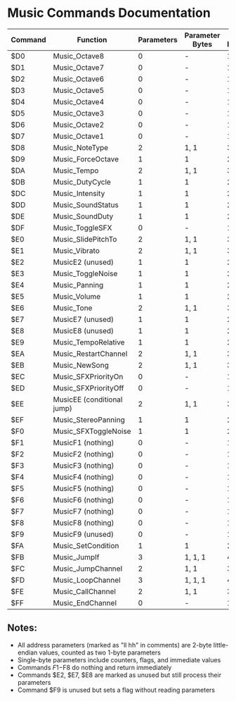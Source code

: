 # Music Commands Documentation

| Command | Function | Parameters | Parameter Bytes | Total Bytes |
|---------|----------|------------|-----------------|-------------|
| $D0 | Music_Octave8 | 0 | - | 1 |
| $D1 | Music_Octave7 | 0 | - | 1 |
| $D2 | Music_Octave6 | 0 | - | 1 |
| $D3 | Music_Octave5 | 0 | - | 1 |
| $D4 | Music_Octave4 | 0 | - | 1 |
| $D5 | Music_Octave3 | 0 | - | 1 |
| $D6 | Music_Octave2 | 0 | - | 1 |
| $D7 | Music_Octave1 | 0 | - | 1 |
| $D8 | Music_NoteType | 2 | 1, 1 | 3 |
| $D9 | Music_ForceOctave | 1 | 1 | 2 |
| $DA | Music_Tempo | 2 | 1, 1 | 3 |
| $DB | Music_DutyCycle | 1 | 1 | 2 |
| $DC | Music_Intensity | 1 | 1 | 2 |
| $DD | Music_SoundStatus | 1 | 1 | 2 |
| $DE | Music_SoundDuty | 1 | 1 | 2 |
| $DF | Music_ToggleSFX | 0 | - | 1 |
| $E0 | Music_SlidePitchTo | 2 | 1, 1 | 3 |
| $E1 | Music_Vibrato | 2 | 1, 1 | 3 |
| $E2 | MusicE2 (unused) | 1 | 1 | 2 |
| $E3 | Music_ToggleNoise | 1 | 1 | 2 |
| $E4 | Music_Panning | 1 | 1 | 2 |
| $E5 | Music_Volume | 1 | 1 | 2 |
| $E6 | Music_Tone | 2 | 1, 1 | 3 |
| $E7 | MusicE7 (unused) | 1 | 1 | 2 |
| $E8 | MusicE8 (unused) | 1 | 1 | 2 |
| $E9 | Music_TempoRelative | 1 | 1 | 2 |
| $EA | Music_RestartChannel | 2 | 1, 1 | 3 |
| $EB | Music_NewSong | 2 | 1, 1 | 3 |
| $EC | Music_SFXPriorityOn | 0 | - | 1 |
| $ED | Music_SFXPriorityOff | 0 | - | 1 |
| $EE | MusicEE (conditional jump) | 2 | 1, 1 | 3 |
| $EF | Music_StereoPanning | 1 | 1 | 2 |
| $F0 | Music_SFXToggleNoise | 1 | 1 | 2 |
| $F1 | MusicF1 (nothing) | 0 | - | 1 |
| $F2 | MusicF2 (nothing) | 0 | - | 1 |
| $F3 | MusicF3 (nothing) | 0 | - | 1 |
| $F4 | MusicF4 (nothing) | 0 | - | 1 |
| $F5 | MusicF5 (nothing) | 0 | - | 1 |
| $F6 | MusicF6 (nothing) | 0 | - | 1 |
| $F7 | MusicF7 (nothing) | 0 | - | 1 |
| $F8 | MusicF8 (nothing) | 0 | - | 1 |
| $F9 | MusicF9 (unused) | 0 | - | 1 |
| $FA | Music_SetCondition | 1 | 1 | 2 |
| $FB | Music_JumpIf | 3 | 1, 1, 1 | 4 |
| $FC | Music_JumpChannel | 2 | 1, 1 | 3 |
| $FD | Music_LoopChannel | 3 | 1, 1, 1 | 4 |
| $FE | Music_CallChannel | 2 | 1, 1 | 3 |
| $FF | Music_EndChannel | 0 | - | 1 |

## Notes:
- All address parameters (marked as "ll hh" in comments) are 2-byte little-endian values, counted as two 1-byte parameters
- Single-byte parameters include counters, flags, and immediate values
- Commands $F1-$F8 do nothing and return immediately
- Commands $E2, $E7, $E8 are marked as unused but still process their parameters
- Command $F9 is unused but sets a flag without reading parameters